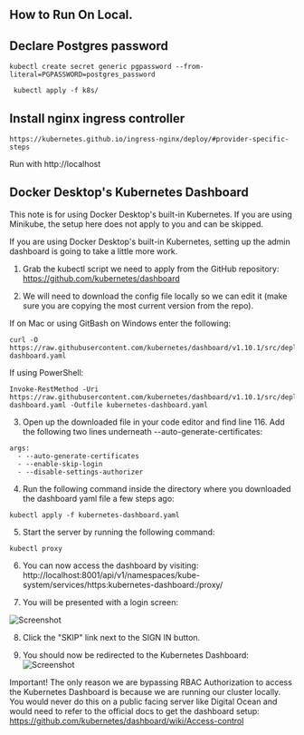 
## How to Run On Local.

## Declare Postgres password
````
kubectl create secret generic pgpassword --from-literal=PGPASSWORD=postgres_password
````

````
 kubectl apply -f k8s/
````

## Install nginx ingress controller
````
https://kubernetes.github.io/ingress-nginx/deploy/#provider-specific-steps

````
Run with http://localhost

## Docker Desktop's Kubernetes Dashboard

This note is for using Docker Desktop's built-in Kubernetes. If you are using Minikube, the setup here does not apply to you and can be skipped.

If you are using Docker Desktop's built-in Kubernetes, setting up the admin dashboard is going to take a little more work.

1. Grab the kubectl script we need to apply from the GitHub repository: https://github.com/kubernetes/dashboard

2. We will need to download the config file locally so we can edit it (make sure you are copying the most current version from the repo).

If on Mac or using GitBash on Windows enter the following:
```
curl -O https://raw.githubusercontent.com/kubernetes/dashboard/v1.10.1/src/deploy/recommended/kubernetes-dashboard.yaml
```
If using PowerShell:
```
Invoke-RestMethod -Uri https://raw.githubusercontent.com/kubernetes/dashboard/v1.10.1/src/deploy/recommended/kubernetes-dashboard.yaml -Outfile kubernetes-dashboard.yaml
```

3. Open up the downloaded file in your code editor and find line 116. Add the following two lines underneath --auto-generate-certificates:
```
args:
  - --auto-generate-certificates
  - --enable-skip-login
  - --disable-settings-authorizer
```

4. Run the following command inside the directory where you downloaded the dashboard yaml file a few steps ago:

```
kubectl apply -f kubernetes-dashboard.yaml
```

5. Start the server by running the following command:
````
kubectl proxy
````

6. You can now access the dashboard by visiting:
http://localhost:8001/api/v1/namespaces/kube-system/services/https:kubernetes-dashboard:/proxy/

7. You will be presented with a login screen:

![Screenshot](https://i.udemycdn.com/redactor/raw/2019-07-25_23-26-22-05c379f98fb2ad996fc8b0d35c36c7a3.png)

8. Click the "SKIP" link next to the SIGN IN button.

9. You should now be redirected to the Kubernetes Dashboard:
![Screenshot](https://i.udemycdn.com/redactor/raw/2019-07-16_18-08-24-437b0f50882f516c9d169df04e5d24c4.png)

Important! The only reason we are bypassing RBAC Authorization to access the Kubernetes Dashboard is because we are running our cluster locally. You would never do this on a public facing server like Digital Ocean and would need to refer to the official docs to get the dashboard setup:
https://github.com/kubernetes/dashboard/wiki/Access-control
